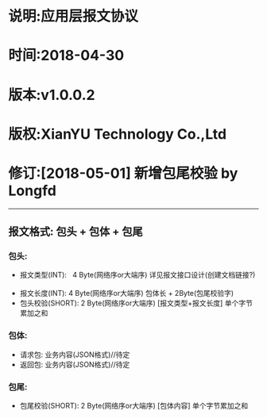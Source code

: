 说明:应用层报文协议
=
时间:2018-04-30
=
版本:v1.0.0.2
=
版权:XianYU Technology Co.,Ltd
=
修订:[2018-05-01] 新增包尾校验 by Longfd
=
  
-----
## 报文格式: 包头 + 包体 + 包尾  
### 包头:
 * 报文类型(INT):   4 Byte(网络序or大端序) 详见报文接口设计(创建文档链接?)  
 * 报文长度(INT):   4 Byte(网络序or大端序) 包体长 + 2Byte(包尾校验字)  
 * 包头校验(SHORT): 2 Byte(网络序or大端序) [报文类型+报文长度] 单个字节累加之和 

### 包体:
 * 请求包: 业务内容(JSON格式)//待定
 * 返回包: 业务内容(JSON格式)//待定

### 包尾:
 * 包尾校验(SHORT): 2 Byte(网络序or大端序) [包体内容] 单个字节累加之和
